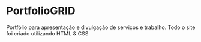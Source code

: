 # PortfolioGRID
Portfólio para apresentação e divulgação de serviços e trabalho. Todo o site foi criado utilizando HTML &amp; CSS
